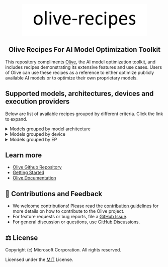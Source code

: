 <div align="center">
  <picture>
    <source media="(prefers-color-scheme: dark)" srcset=".assets/olive-white-text.png">
    <source media="(prefers-color-scheme: light)" srcset=".assets/olive-black-text.png">
    <img alt="olive" src=".assets/olive-black-text.png" height="100" style="max-width: 100%;">
  </picture>

## Olive Recipes For AI Model Optimization Toolkit
</div>

This repository compliments [Olive](https://github.com/microsoft/Olive), the AI model optimization toolkit, and includes recipes demonstrating its extensive features and use cases. Users of Olive can use these recipes as a reference to either optimize publicly available AI models or to optimize their own proprietary models.

## Supported models, architectures, devices and execution providers
Below are list of available recipes grouped by different criteria. Click the link to expand.

<details>
<summary>Models grouped by model architecture</summary></br>

<!-- begin_arch_models -->
| bert | clip | deepseek | llama | llama3 | mistral | phi3 | phi4 | qwen2 | resnet | vit |
| :---: | :---: | :---: | :---: | :---: | :---: | :---: | :---: | :---: | :---: | :---: |
| [google-bert-bert-base-multilingual-cased](google-bert-bert-base-multilingual-cased/aitk) | [laion-CLIP-ViT-B-32-laion2B-s34B-b79K](laion-CLIP-ViT-B-32-laion2B-s34B-b79K/aitk) | [deepseek-ai-DeepSeek-R1-Distill-Llama-8B](deepseek-ai-DeepSeek-R1-Distill-Llama-8B/aitk) | [deepseek-ai-DeepSeek-R1-Distill-Llama-8B](deepseek-ai-DeepSeek-R1-Distill-Llama-8B/NvTensorRtRtx) | [meta-llama-Llama-3.1-8B-Instruct](meta-llama-Llama-3.1-8B-Instruct/aitk) | [mistralai-Mistral-7B-Instruct-v0.2](mistralai-Mistral-7B-Instruct-v0.2/NvTensorRtRtx) | [microsoft-Phi-3-mini-128k-instruct](microsoft-Phi-3-mini-128k-instruct/NvTensorRtRtx) | [microsoft-Phi-4-mini-instruct](microsoft-Phi-4-mini-instruct/aitk) | [Qwen-Qwen2.5-0.5B-Instruct](Qwen-Qwen2.5-0.5B-Instruct/NvTensorRtRtx) | [microsoft-resnet-50](microsoft-resnet-50/aitk) | [google-vit-base-patch16-224](google-vit-base-patch16-224/OpenVINO) |
| [intel-bert-base-uncased-mrpc](intel-bert-base-uncased-mrpc/aitk) | [openai-clip-vit-base-patch16](openai-clip-vit-base-patch16/aitk) | [deepseek-ai-DeepSeek-R1-Distill-Qwen-1.5B](deepseek-ai-DeepSeek-R1-Distill-Qwen-1.5B/aitk) | [meta-llama-Llama-3.1-8B-Instruct](meta-llama-Llama-3.1-8B-Instruct/NvTensorRtRtx) | [meta-llama-Llama-3.2-1B-Instruct](meta-llama-Llama-3.2-1B-Instruct/aitk) | [mistralai-Mistral-7B-Instruct-v0.2](mistralai-Mistral-7B-Instruct-v0.2/aitk) | [microsoft-Phi-3-mini-128k-instruct](microsoft-Phi-3-mini-128k-instruct/QNN) | [microsoft-Phi-4-mini-instruct](microsoft-Phi-4-mini-instruct/olive) | [Qwen-Qwen2.5-0.5B-Instruct](Qwen-Qwen2.5-0.5B-Instruct/aitk) |  | [google-vit-base-patch16-224](google-vit-base-patch16-224/QNN) |
|  | [openai-clip-vit-base-patch32](openai-clip-vit-base-patch32/aitk) | [deepseek-ai-DeepSeek-R1-Distill-Qwen-1.5B](deepseek-ai-DeepSeek-R1-Distill-Qwen-1.5B/olive) | [meta-llama-Llama-3.2-1B-Instruct](meta-llama-Llama-3.2-1B-Instruct/NvTensorRtRtx) | [meta-llama-Llama-3.2-1B-Instruct](meta-llama-Llama-3.2-1B-Instruct/olive) | [mistralai-Mistral-7B-Instruct-v0.3](mistralai-Mistral-7B-Instruct-v0.3/aitk) | [microsoft-Phi-3-mini-128k-instruct](microsoft-Phi-3-mini-128k-instruct/aitk) | [microsoft-Phi-4-mini-reasoning](microsoft-Phi-4-mini-reasoning/aitk) | [Qwen-Qwen2.5-0.5B](Qwen-Qwen2.5-0.5B/aitk) |  | [google-vit-base-patch16-224](google-vit-base-patch16-224/aitk) |
|  |  | [deepseek-ai-DeepSeek-R1-Distill-Qwen-14B](deepseek-ai-DeepSeek-R1-Distill-Qwen-14B/aitk) |  |  |  | [microsoft-Phi-3-mini-4k-instruct](microsoft-Phi-3-mini-4k-instruct/NvTensorRtRtx) | [microsoft-Phi-4-reasoning-plus](microsoft-Phi-4-reasoning-plus/aitk) | [Qwen-Qwen2.5-1.5B-Instruct](Qwen-Qwen2.5-1.5B-Instruct/NvTensorRtRtx) |  |  |
|  |  | [deepseek-ai-DeepSeek-R1-Distill-Qwen-7B](deepseek-ai-DeepSeek-R1-Distill-Qwen-7B/aitk) |  |  |  | [microsoft-Phi-3-mini-4k-instruct](microsoft-Phi-3-mini-4k-instruct/QNN) | [microsoft-Phi-4-reasoning](microsoft-Phi-4-reasoning/aitk) | [Qwen-Qwen2.5-1.5B-Instruct](Qwen-Qwen2.5-1.5B-Instruct/aitk) |  |  |
|  |  |  |  |  |  | [microsoft-Phi-3-mini-4k-instruct](microsoft-Phi-3-mini-4k-instruct/aitk) | [microsoft-Phi-4](microsoft-Phi-4/OpenVINO) | [Qwen-Qwen2.5-1.5B-Instruct](Qwen-Qwen2.5-1.5B-Instruct/olive) |  |  |
|  |  |  |  |  |  | [microsoft-Phi-3.5-mini-instruct](microsoft-Phi-3.5-mini-instruct/NvTensorRtRtx) | [microsoft-Phi-4](microsoft-Phi-4/aitk) | [Qwen-Qwen2.5-14B-Instruct](Qwen-Qwen2.5-14B-Instruct/NvTensorRtRtx) |  |  |
|  |  |  |  |  |  | [microsoft-Phi-3.5-mini-instruct](microsoft-Phi-3.5-mini-instruct/QNN) |  | [Qwen-Qwen2.5-14B-Instruct](Qwen-Qwen2.5-14B-Instruct/aitk) |  |  |
|  |  |  |  |  |  | [microsoft-Phi-3.5-mini-instruct](microsoft-Phi-3.5-mini-instruct/aitk) |  | [Qwen-Qwen2.5-3B-Instruct](Qwen-Qwen2.5-3B-Instruct/aitk) |  |  |
|  |  |  |  |  |  | [microsoft-Phi-3.5-mini-instruct](microsoft-Phi-3.5-mini-instruct/olive) |  | [Qwen-Qwen2.5-7B-Instruct](Qwen-Qwen2.5-7B-Instruct/NvTensorRtRtx) |  |  |
|  |  |  |  |  |  | [microsoft-Phi-4](microsoft-Phi-4/NvTensorRtRtx) |  | [Qwen-Qwen2.5-7B-Instruct](Qwen-Qwen2.5-7B-Instruct/aitk) |  |  |
|  |  |  |  |  |  |  |  | [Qwen-Qwen2.5-Coder-0.5B-Instruct](Qwen-Qwen2.5-Coder-0.5B-Instruct/NvTensorRtRtx) |  |  |
|  |  |  |  |  |  |  |  | [Qwen-Qwen2.5-Coder-0.5B-Instruct](Qwen-Qwen2.5-Coder-0.5B-Instruct/aitk) |  |  |
|  |  |  |  |  |  |  |  | [Qwen-Qwen2.5-Coder-1.5B-Instruct](Qwen-Qwen2.5-Coder-1.5B-Instruct/NvTensorRtRtx) |  |  |
|  |  |  |  |  |  |  |  | [Qwen-Qwen2.5-Coder-1.5B-Instruct](Qwen-Qwen2.5-Coder-1.5B-Instruct/aitk) |  |  |
|  |  |  |  |  |  |  |  | [Qwen-Qwen2.5-Coder-14B-Instruct](Qwen-Qwen2.5-Coder-14B-Instruct/NvTensorRtRtx) |  |  |
|  |  |  |  |  |  |  |  | [Qwen-Qwen2.5-Coder-14B-Instruct](Qwen-Qwen2.5-Coder-14B-Instruct/aitk) |  |  |
|  |  |  |  |  |  |  |  | [Qwen-Qwen2.5-Coder-3B-Instruct](Qwen-Qwen2.5-Coder-3B-Instruct/aitk) |  |  |
|  |  |  |  |  |  |  |  | [Qwen-Qwen2.5-Coder-7B-Instruct](Qwen-Qwen2.5-Coder-7B-Instruct/NvTensorRtRtx) |  |  |
|  |  |  |  |  |  |  |  | [Qwen-Qwen2.5-Coder-7B-Instruct](Qwen-Qwen2.5-Coder-7B-Instruct/aitk) |  |  |
|  |  |  |  |  |  |  |  | [deepseek-ai-DeepSeek-R1-Distill-Qwen-1.5B](deepseek-ai-DeepSeek-R1-Distill-Qwen-1.5B/NvTensorRtRtx) |  |  |
|  |  |  |  |  |  |  |  | [deepseek-ai-DeepSeek-R1-Distill-Qwen-14B](deepseek-ai-DeepSeek-R1-Distill-Qwen-14B/NvTensorRtRtx) |  |  |
|  |  |  |  |  |  |  |  | [deepseek-ai-DeepSeek-R1-Distill-Qwen-7B](deepseek-ai-DeepSeek-R1-Distill-Qwen-7B/NvTensorRtRtx) |  |  |
<!-- end_arch_models -->
</details>

<details>
<summary>Models grouped by device</summary></br>

<!-- begin_device_models -->
| cpu | gpu | npu |
| :---: | :---: | :---: |
| [Qwen-Qwen2.5-1.5B-Instruct](Qwen-Qwen2.5-1.5B-Instruct/aitk/qwen2_5_ov_gpu_config.json) | [DeepSeek-R1-Distill-Llama-8B_Model_Builder_INT4](deepseek-ai-DeepSeek-R1-Distill-Llama-8B/NvTensorRtRtx/DeepSeek-R1-Distill-Llama-8B_model_builder_int4.json) | [Qwen-Qwen2.5-0.5B-Instruct](Qwen-Qwen2.5-0.5B-Instruct/aitk/qwen2_5_ov_npu_config.json) |
| [deepseek-ai-DeepSeek-R1-Distill-Qwen-1.5B](deepseek-ai-DeepSeek-R1-Distill-Qwen-1.5B/aitk/deepseek_ov_gpu_config.json) | [DeepSeek-R1-Distill-Qwen-1.5B_Model_Builder_FP16](deepseek-ai-DeepSeek-R1-Distill-Qwen-1.5B/NvTensorRtRtx/DeepSeek-R1-Distill-Qwen-1.5B_model_builder_fp16.json) | [Qwen-Qwen2.5-1.5B-Instruct](Qwen-Qwen2.5-1.5B-Instruct/aitk/qwen2_5_ov_config.json) |
| [google-bert-bert-base-multilingual-cased](google-bert-bert-base-multilingual-cased/aitk/bert-base-multilingual-cased_context_ov_static.json) | [DeepSeek-R1-Distill-Qwen-14B_NVMO_INT4_AWQ](deepseek-ai-DeepSeek-R1-Distill-Qwen-14B/NvTensorRtRtx/DeepSeek-R1-Distill-Qwen-14B_nvmo_int4_awq.json) | [Qwen-Qwen2.5-1.5B-Instruct](Qwen-Qwen2.5-1.5B-Instruct/aitk/qwen2_5_qnn_config.json) |
| [google-gemma](google-gemma/olive/README.md) | [DeepSeek-R1-Distill-Qwen-7B_NVMO_INT4_RTN](deepseek-ai-DeepSeek-R1-Distill-Qwen-7B/NvTensorRtRtx/DeepSeek-R1-Distill-Qwen-7B_nvmo_int4_rtn.json) | [Qwen-Qwen2.5-1.5B-Instruct](Qwen-Qwen2.5-1.5B-Instruct/aitk/qwen2_5_vitis_ai_config.json) |
| [google-vit-base-patch16-224](google-vit-base-patch16-224/aitk/vit_base_patch16_224_context_ov_static.json) | [Llama-3.2-1B-Instruct_Model_Builder_FP16](meta-llama-Llama-3.2-1B-Instruct/NvTensorRtRtx/Llama-3.2-1B-Instruct_model_builder_fp16.json) | [Qwen-Qwen2.5-7B-Instruct](Qwen-Qwen2.5-7B-Instruct/aitk/qwen2_5_ov_npu_config.json) |
| [intel-bert-base-uncased-mrpc (ov)](intel-bert-base-uncased-mrpc/aitk/bert_ov.json) | [Llama3.1-8B-Instruct_Model_Builder_INT4](meta-llama-Llama-3.1-8B-Instruct/NvTensorRtRtx/Llama-3.1-8B-Instruct_model_builder_int4.json) | [Qwen-Qwen2.5-Coder-0.5B-Instruct](Qwen-Qwen2.5-Coder-0.5B-Instruct/aitk/qwen2_5_ov_npu_config.json) |
| [laion-CLIP-ViT-B-32-laion2B-s34B-b79K](laion-CLIP-ViT-B-32-laion2B-s34B-b79K/aitk/laion_clip_ov.json) | [Mistral-7B-Instruct-v0.2_Model_Builder_INT4](mistralai-Mistral-7B-Instruct-v0.2/NvTensorRtRtx/Mistral-7B-Instruct-v0.2_model_builder_int4.json) | [Qwen-Qwen2.5-Coder-1.5B-Instruct](Qwen-Qwen2.5-Coder-1.5B-Instruct/aitk/qwen2_5_ov_npu_config.json) |
| [meta-llama-Llama-3.1-8B-Instruct](meta-llama-Llama-3.1-8B-Instruct/aitk/llama3_1_ov_config.json) | [Phi-3-mini-128k-instruct_NVMO_INT4_RTN](microsoft-Phi-3-mini-128k-instruct/NvTensorRtRtx/Phi-3-mini-128k-instruct_nvmo_int4_rtn.json) | [Qwen-Qwen2.5-Coder-7B-Instruct](Qwen-Qwen2.5-Coder-7B-Instruct/aitk/qwen2_5_ov_npu_config.json) |
| [meta-llama-Llama-3.2-1B-Instruct](meta-llama-Llama-3.2-1B-Instruct/aitk/llama3_2_ov_config.json) | [Phi-3-mini-4k-instruct_Model_Builder_INT4](microsoft-Phi-3-mini-4k-instruct/NvTensorRtRtx/Phi-3-mini-4k-instruct_model_builder_int4.json) | [deepseek-ai-DeepSeek-R1-Distill-Llama-8B](deepseek-ai-DeepSeek-R1-Distill-Llama-8B/aitk/deepseek_ov_npu_config.json) |
| [microsoft-Phi-3.5-mini-instruct](microsoft-Phi-3.5-mini-instruct/aitk/phi3_5_ov_gpu_config.json) | [Phi3.5_Mini_Instruct_Model_Builder_INT4](microsoft-Phi-3.5-mini-instruct/NvTensorRtRtx/Phi-3.5-mini-instruct_model_builder_int4.json) | [deepseek-ai-DeepSeek-R1-Distill-Qwen-1.5B](deepseek-ai-DeepSeek-R1-Distill-Qwen-1.5B/aitk/deepseek_ov_config.json) |
| [microsoft-resnet-50](microsoft-resnet-50/aitk/resnet_context_ov_static.json) | [Qwen-Qwen2.5-0.5B-Instruct](Qwen-Qwen2.5-0.5B-Instruct/aitk/qwen2_5_ov_config.json) | [deepseek-ai-DeepSeek-R1-Distill-Qwen-1.5B](deepseek-ai-DeepSeek-R1-Distill-Qwen-1.5B/aitk/deepseek_qnn_config.json) |
| [openai-clip-vit-base-patch16](openai-clip-vit-base-patch16/aitk/openai_clip_ov.json) | [Qwen-Qwen2.5-0.5B](Qwen-Qwen2.5-0.5B/aitk/qwen2_5_ov_config.json) | [deepseek-ai-DeepSeek-R1-Distill-Qwen-1.5B](deepseek-ai-DeepSeek-R1-Distill-Qwen-1.5B/aitk/deepseek_vitis_ai_config.json) |
| [openai-clip-vit-base-patch32](openai-clip-vit-base-patch32/aitk/openai_clip_ov.json) | [Qwen-Qwen2.5-1.5B-Instruct](Qwen-Qwen2.5-1.5B-Instruct/aitk/qwen2_5_dml_config.json) | [deepseek-ai-DeepSeek-R1-Distill-Qwen-7B](deepseek-ai-DeepSeek-R1-Distill-Qwen-7B/aitk/deepseek_ov_npu_config.json) |
| [timm-mobilenetv3_small_100.lamb_in1k](timm-mobilenetv3_small_100.lamb_in1k/olive/config.json) | [Qwen-Qwen2.5-1.5B-Instruct](Qwen-Qwen2.5-1.5B-Instruct/aitk/qwen2_5_ov_gpu_config.json) | [google-bert-bert-base-multilingual-cased](google-bert-bert-base-multilingual-cased/aitk/bert-base-multilingual-cased_context_ov_static.json) |
|  | [Qwen-Qwen2.5-1.5B-Instruct](Qwen-Qwen2.5-1.5B-Instruct/aitk/qwen2_5_trtrtx_config.json) | [google-bert-bert-base-multilingual-cased](google-bert-bert-base-multilingual-cased/aitk/bert-base-multilingual-cased_qdq_amd.json) |
|  | [Qwen-Qwen2.5-14B-Instruct](Qwen-Qwen2.5-14B-Instruct/aitk/qwen2_5_ov_config.json) | [google-bert-bert-base-multilingual-cased](google-bert-bert-base-multilingual-cased/aitk/bert-base-multilingual-cased_qdq_qnn.json) |
|  | [Qwen-Qwen2.5-3B-Instruct](Qwen-Qwen2.5-3B-Instruct/aitk/qwen2_5_ov_config.json) | [google-vit-base-patch16-224](google-vit-base-patch16-224/OpenVINO/vit_base_patch16_224_context_ov_static.json) |
|  | [Qwen-Qwen2.5-7B-Instruct](Qwen-Qwen2.5-7B-Instruct/aitk/qwen2_5_ov_config.json) | [google-vit-base-patch16-224](google-vit-base-patch16-224/QNN/vit_qnn_fp32_ctx.json) |
|  | [Qwen-Qwen2.5-Coder-0.5B-Instruct](Qwen-Qwen2.5-Coder-0.5B-Instruct/aitk/qwen2_5_ov_config.json) | [google-vit-base-patch16-224](google-vit-base-patch16-224/aitk/vit-base-patch16-224_qdq_amd.json) |
|  | [Qwen-Qwen2.5-Coder-1.5B-Instruct](Qwen-Qwen2.5-Coder-1.5B-Instruct/aitk/qwen2_5_ov_config.json) | [google-vit-base-patch16-224](google-vit-base-patch16-224/aitk/vit-base-patch16-224_qdq_qnn.json) |
|  | [Qwen-Qwen2.5-Coder-14B-Instruct](Qwen-Qwen2.5-Coder-14B-Instruct/aitk/qwen2_5_ov_config.json) | [google-vit-base-patch16-224](google-vit-base-patch16-224/aitk/vit_base_patch16_224_context_ov_static.json) |
|  | [Qwen-Qwen2.5-Coder-3B-Instruct](Qwen-Qwen2.5-Coder-3B-Instruct/aitk/qwen2_5_ov_config.json) | [intel-bert-base-uncased-mrpc (AMD)](intel-bert-base-uncased-mrpc/aitk/bert_qdq_amd.json) |
|  | [Qwen-Qwen2.5-Coder-7B-Instruct](Qwen-Qwen2.5-Coder-7B-Instruct/aitk/qwen2_5_ov_config.json) | [intel-bert-base-uncased-mrpc (ov)](intel-bert-base-uncased-mrpc/aitk/bert_ov.json) |
|  | [Qwen2.5-0.5B-Instruct_Model_Builder_FP16](Qwen-Qwen2.5-0.5B-Instruct/NvTensorRtRtx/Qwen2.5-0.5B-Instruct_model_builder_fp16.json) | [intel-bert-base-uncased-mrpc](intel-bert-base-uncased-mrpc/aitk/bert_qdq_qnn.json) |
|  | [Qwen2.5-14B-Instruct_Model_Builder_INT4](Qwen-Qwen2.5-14B-Instruct/NvTensorRtRtx/Qwen2.5-14B-Instruct_model_builder_int4.json) | [laion-CLIP-ViT-B-32-laion2B-s34B-b79K](laion-CLIP-ViT-B-32-laion2B-s34B-b79K/aitk/laion_clip_ov.json) |
|  | [Qwen2.5-7B-Instruct_Model_Builder_INT4](Qwen-Qwen2.5-7B-Instruct/NvTensorRtRtx/Qwen2.5-7B-Instruct_model_builder_int4.json) | [laion-CLIP-ViT-B-32-laion2B-s34B-b79K](laion-CLIP-ViT-B-32-laion2B-s34B-b79K/aitk/laion_clip_qdq_amd.json) |
|  | [Qwen2.5-Coder-0.5B-Instruct_Model_Builder_FP16](Qwen-Qwen2.5-Coder-0.5B-Instruct/NvTensorRtRtx/Qwen2.5-Coder-0.5B-Instruct_model_builder_fp16.json) | [laion-CLIP-ViT-B-32-laion2B-s34B-b79K](laion-CLIP-ViT-B-32-laion2B-s34B-b79K/aitk/laion_clip_qnn.json) |
|  | [Qwen2.5-Coder-1.5B-Instruct_Model_Builder_FP16](Qwen-Qwen2.5-Coder-1.5B-Instruct/NvTensorRtRtx/Qwen2.5-Coder-1.5B-Instruct_model_builder_fp16.json) | [meta-llama-Llama-3.1-8B-Instruct](meta-llama-Llama-3.1-8B-Instruct/aitk/llama3_1_ov_config.json) |
|  | [Qwen2.5-Coder-14B-Instruct_Model_Builder_INT4](Qwen-Qwen2.5-Coder-14B-Instruct/NvTensorRtRtx/Qwen2.5-Coder-14B-Instruct_model_builder_int4.json) | [meta-llama-Llama-3.1-8B-Instruct](meta-llama-Llama-3.1-8B-Instruct/aitk/llama3_1_qnn_config.json) |
|  | [Qwen2.5-Coder-7B-Instruct_Model_Builder_INT4](Qwen-Qwen2.5-Coder-7B-Instruct/NvTensorRtRtx/Qwen2.5-Coder-7B-Instruct_model_builder_int4.json) | [meta-llama-Llama-3.1-8B-Instruct](meta-llama-Llama-3.1-8B-Instruct/aitk/llama3_1_vitis_ai_config.json) |
|  | [Qwen2.5_1.5B_Instruct_Model_Builder_FP16](Qwen-Qwen2.5-1.5B-Instruct/NvTensorRtRtx/Qwen2.5-1.5B-Instruct_model_builder_fp16.json) | [meta-llama-Llama-3.2-1B-Instruct](meta-llama-Llama-3.2-1B-Instruct/aitk/llama3_2_ov_config.json) |
|  | [deepseek-ai-DeepSeek-R1-Distill-Llama-8B](deepseek-ai-DeepSeek-R1-Distill-Llama-8B/aitk/deepseek_ov_config.json) | [meta-llama-Llama-3.2-1B-Instruct](meta-llama-Llama-3.2-1B-Instruct/aitk/llama3_2_qnn_config.json) |
|  | [deepseek-ai-DeepSeek-R1-Distill-Qwen-1.5B](deepseek-ai-DeepSeek-R1-Distill-Qwen-1.5B/aitk/deepseek_dml_config.json) | [meta-llama-Llama-3.2-1B-Instruct](meta-llama-Llama-3.2-1B-Instruct/aitk/llama3_2_vitis_ai_config.json) |
|  | [deepseek-ai-DeepSeek-R1-Distill-Qwen-1.5B](deepseek-ai-DeepSeek-R1-Distill-Qwen-1.5B/aitk/deepseek_ov_gpu_config.json) | [microsoft-Phi-3-mini-128k-instruct](microsoft-Phi-3-mini-128k-instruct/QNN/config.json) |
|  | [deepseek-ai-DeepSeek-R1-Distill-Qwen-1.5B](deepseek-ai-DeepSeek-R1-Distill-Qwen-1.5B/aitk/deepseek_trtrtx_config.json) | [microsoft-Phi-3-mini-4k-instruct](microsoft-Phi-3-mini-4k-instruct/QNN/config.json) |
|  | [deepseek-ai-DeepSeek-R1-Distill-Qwen-14B](deepseek-ai-DeepSeek-R1-Distill-Qwen-14B/aitk/deepseek_ov_config.json) | [microsoft-Phi-3-mini-4k-instruct](microsoft-Phi-3-mini-4k-instruct/aitk/phi3_ov_npu_config.json) |
|  | [deepseek-ai-DeepSeek-R1-Distill-Qwen-7B](deepseek-ai-DeepSeek-R1-Distill-Qwen-7B/aitk/deepseek_ov_config.json) | [microsoft-Phi-3.5-mini-instruct](microsoft-Phi-3.5-mini-instruct/QNN/config.json) |
|  | [google-bert-bert-base-multilingual-cased](google-bert-bert-base-multilingual-cased/aitk/bert-base-multilingual-cased_context_ov_static.json) | [microsoft-Phi-3.5-mini-instruct](microsoft-Phi-3.5-mini-instruct/QNN/config_fp16.json) |
|  | [google-bert-bert-base-multilingual-cased](google-bert-bert-base-multilingual-cased/aitk/bert-base-multilingual-cased_dml.json) | [microsoft-Phi-3.5-mini-instruct](microsoft-Phi-3.5-mini-instruct/aitk/phi3_5_ov_config.json) |
|  | [google-bert-bert-base-multilingual-cased](google-bert-bert-base-multilingual-cased/aitk/bert-base-multilingual-cased_trtrtx.json) | [microsoft-Phi-3.5-mini-instruct](microsoft-Phi-3.5-mini-instruct/aitk/phi3_5_qnn_config.json) |
|  | [google-gemma](google-gemma/olive/README.md) | [microsoft-Phi-3.5-mini-instruct](microsoft-Phi-3.5-mini-instruct/aitk/phi3_5_vitis_ai_config.json) |
|  | [google-vit-base-patch16-224](google-vit-base-patch16-224/aitk/vit-base-patch16-224_dml.json) | [microsoft-Phi-4-mini-instruct](microsoft-Phi-4-mini-instruct/QNN/phi4_mini_qnn_docker.json) |
|  | [google-vit-base-patch16-224](google-vit-base-patch16-224/aitk/vit-base-patch16-224_trtrtx.json) | [microsoft-Phi-4-mini-instruct](microsoft-Phi-4-mini-instruct/aitk/phi4_ov_npu_config.json) |
|  | [google-vit-base-patch16-224](google-vit-base-patch16-224/aitk/vit_base_patch16_224_context_ov_static.json) | [microsoft-Phi-4-mini-reasoning](microsoft-Phi-4-mini-reasoning/aitk/phi4_ov_config.json) |
|  | [intel-bert-base-uncased-mrpc (ov)](intel-bert-base-uncased-mrpc/aitk/bert_ov.json) | [microsoft-Phi-4-reasoning-plus](microsoft-Phi-4-reasoning-plus/aitk/phi4_ov_config.json) |
|  | [intel-bert-base-uncased-mrpc](intel-bert-base-uncased-mrpc/aitk/bert_dml.json) | [microsoft-Phi-4-reasoning](microsoft-Phi-4-reasoning/aitk/phi4_ov_config.json) |
|  | [intel-bert-base-uncased-mrpc](intel-bert-base-uncased-mrpc/aitk/bert_trtrtx.json) | [microsoft-resnet-50](microsoft-resnet-50/aitk/resnet_context_ov_static.json) |
|  | [laion-CLIP-ViT-B-32-laion2B-s34B-b79K](laion-CLIP-ViT-B-32-laion2B-s34B-b79K/aitk/laion_clip_dml.json) | [microsoft-resnet-50](microsoft-resnet-50/aitk/resnet_qdq_amd.json) |
|  | [laion-CLIP-ViT-B-32-laion2B-s34B-b79K](laion-CLIP-ViT-B-32-laion2B-s34B-b79K/aitk/laion_clip_ov.json) | [microsoft-resnet-50](microsoft-resnet-50/aitk/resnet_qdq_qnn.json) |
|  | [laion-CLIP-ViT-B-32-laion2B-s34B-b79K](laion-CLIP-ViT-B-32-laion2B-s34B-b79K/aitk/laion_clip_trtrtx.json) | [microsoft-table-transformer-detection](microsoft-table-transformer-detection/QNN/ttd_config.json) |
|  | [meta-llama-Llama-3.1-8B-Instruct](meta-llama-Llama-3.1-8B-Instruct/aitk/llama3_1_dml_config.json) | [mistralai-Mistral-7B-Instruct-v0.2](mistralai-Mistral-7B-Instruct-v0.2/aitk/Mistral_7B_Instruct_v0.2_npu_context_ov_dy.json) |
|  | [meta-llama-Llama-3.1-8B-Instruct](meta-llama-Llama-3.1-8B-Instruct/aitk/llama3_1_ov_config.json) | [openai-clip-vit-base-patch16](openai-clip-vit-base-patch16/aitk/openai_clip_ov.json) |
|  | [meta-llama-Llama-3.1-8B-Instruct](meta-llama-Llama-3.1-8B-Instruct/aitk/llama3_1_trtrtx_config.json) | [openai-clip-vit-base-patch16](openai-clip-vit-base-patch16/aitk/openai_clip_qdq_amd.json) |
|  | [meta-llama-Llama-3.2-1B-Instruct](meta-llama-Llama-3.2-1B-Instruct/aitk/llama3_2_dml_config.json) | [openai-clip-vit-base-patch16](openai-clip-vit-base-patch16/aitk/openai_clip_qnn.json) |
|  | [meta-llama-Llama-3.2-1B-Instruct](meta-llama-Llama-3.2-1B-Instruct/aitk/llama3_2_ov_config.json) | [openai-clip-vit-base-patch32](openai-clip-vit-base-patch32/aitk/openai_clip_ov.json) |
|  | [meta-llama-Llama-3.2-1B-Instruct](meta-llama-Llama-3.2-1B-Instruct/aitk/llama3_2_trtrtx_config.json) | [openai-clip-vit-base-patch32](openai-clip-vit-base-patch32/aitk/openai_clip_qdq_amd.json) |
|  | [microsoft-Phi-3-mini-128k-instruct](microsoft-Phi-3-mini-128k-instruct/aitk/phi3_ov_config.json) | [openai-clip-vit-base-patch32](openai-clip-vit-base-patch32/aitk/openai_clip_qnn.json) |
|  | [microsoft-Phi-3-mini-4k-instruct](microsoft-Phi-3-mini-4k-instruct/aitk/phi3_ov_config.json) | [timm-mobilenetv3_small_100.lamb_in1k](timm-mobilenetv3_small_100.lamb_in1k/QNN/mobilenet_qnn_ep.json) |
|  | [microsoft-Phi-3.5-mini-instruct](microsoft-Phi-3.5-mini-instruct/aitk/phi3_5_dml_config.json) |  |
|  | [microsoft-Phi-3.5-mini-instruct](microsoft-Phi-3.5-mini-instruct/aitk/phi3_5_ov_gpu_config.json) |  |
|  | [microsoft-Phi-3.5-mini-instruct](microsoft-Phi-3.5-mini-instruct/aitk/phi3_5_trtrtx_config.json) |  |
|  | [microsoft-Phi-4-mini-instruct](microsoft-Phi-4-mini-instruct/OpenVINO/Phi-4-mini-instruct-gpu-context-dy.json) |  |
|  | [microsoft-Phi-4-mini-instruct](microsoft-Phi-4-mini-instruct/OpenVINO/Phi_4_mini_instruct_context_ov_dynamic_sym_gs128_bkp_int8_sym.json) |  |
|  | [microsoft-Phi-4-mini-instruct](microsoft-Phi-4-mini-instruct/aitk/phi4_ov_config.json) |  |
|  | [microsoft-Phi-4-mini-reasoning](microsoft-Phi-4-mini-reasoning/OpenVINO/Phi-4-mini-reasoning_context_ov_dynamic_sym_gs128_bkp_int8_sym.json) |  |
|  | [microsoft-Phi-4-mini-reasoning](microsoft-Phi-4-mini-reasoning/OpenVINO/Phi_4_mini_instruct_context_ov_dynamic_sym_gs128_bkp_int8_sym.json) |  |
|  | [microsoft-Phi-4-mini-reasoning](microsoft-Phi-4-mini-reasoning/aitk/phi4_ov_gpu_config.json) |  |
|  | [microsoft-Phi-4-reasoning-plus](microsoft-Phi-4-reasoning-plus/OpenVINO/Phi-4-Phi-4-reasoning-plus_context_ov_dynamic_sym_gs128_bkp_int8_sym.json) |  |
|  | [microsoft-Phi-4-reasoning](microsoft-Phi-4-reasoning/OpenVINO/Phi-4-reasoning_context_ov_dynamic_sym_gs128_bkp_int8_sym.json) |  |
|  | [microsoft-Phi-4](microsoft-Phi-4/OpenVINO/phi_4_gpu_context_dy.json) |  |
|  | [microsoft-Phi-4](microsoft-Phi-4/aitk/phi4_ov_config.json) |  |
|  | [microsoft-resnet-50](microsoft-resnet-50/aitk/resnet_context_ov_static.json) |  |
|  | [microsoft-resnet-50](microsoft-resnet-50/aitk/resnet_dml.json) |  |
|  | [microsoft-resnet-50](microsoft-resnet-50/aitk/resnet_trtrtx.json) |  |
|  | [mistralai-Mistral-7B-Instruct-v0.2](mistralai-Mistral-7B-Instruct-v0.2/aitk/Mistral_7B_Instruct_v0.2_gpu_context_ov_dy.json) |  |
|  | [mistralai-Mistral-7B-Instruct-v0.3](mistralai-Mistral-7B-Instruct-v0.3/aitk/mistral-7b-instruct-v0.3-ov.json) |  |
|  | [openai-clip-vit-base-patch16](openai-clip-vit-base-patch16/aitk/openai_clip_dml.json) |  |
|  | [openai-clip-vit-base-patch16](openai-clip-vit-base-patch16/aitk/openai_clip_ov.json) |  |
|  | [openai-clip-vit-base-patch16](openai-clip-vit-base-patch16/aitk/openai_clip_trtrtx.json) |  |
|  | [openai-clip-vit-base-patch32](openai-clip-vit-base-patch32/aitk/openai_clip_dml.json) |  |
|  | [openai-clip-vit-base-patch32](openai-clip-vit-base-patch32/aitk/openai_clip_ov.json) |  |
|  | [openai-clip-vit-base-patch32](openai-clip-vit-base-patch32/aitk/openai_clip_trtrtx.json) |  |
|  | [phi-4_Model_Builder_INT4](microsoft-Phi-4/NvTensorRtRtx/phi-4_model_builder_int4.json) |  |
<!-- end_device_models -->
</details>

<details>
<summary>Models grouped by EP</summary></br>

<!-- begin_ep_models -->
| CPU | CUDA | Dml | NvTensorRTRTX | OpenVINO | QNN | VitisAI |
| :---: | :---: | :---: | :---: | :---: | :---: | :---: |
| [google-gemma](google-gemma/olive/README.md) | [google-gemma](google-gemma/olive/README.md) | [Qwen-Qwen2.5-1.5B-Instruct](Qwen-Qwen2.5-1.5B-Instruct/aitk/qwen2_5_dml_config.json) | [DeepSeek-R1-Distill-Llama-8B_Model_Builder_INT4](deepseek-ai-DeepSeek-R1-Distill-Llama-8B/NvTensorRtRtx/DeepSeek-R1-Distill-Llama-8B_model_builder_int4.json) | [Qwen-Qwen2.5-0.5B-Instruct](Qwen-Qwen2.5-0.5B-Instruct/aitk/qwen2_5_ov_config.json) | [Qwen-Qwen2.5-1.5B-Instruct](Qwen-Qwen2.5-1.5B-Instruct/aitk/qwen2_5_qnn_config.json) | [Qwen-Qwen2.5-1.5B-Instruct](Qwen-Qwen2.5-1.5B-Instruct/aitk/qwen2_5_vitis_ai_config.json) |
| [timm-mobilenetv3_small_100.lamb_in1k](timm-mobilenetv3_small_100.lamb_in1k/olive/config.json) |  | [deepseek-ai-DeepSeek-R1-Distill-Qwen-1.5B](deepseek-ai-DeepSeek-R1-Distill-Qwen-1.5B/aitk/deepseek_dml_config.json) | [DeepSeek-R1-Distill-Qwen-1.5B_Model_Builder_FP16](deepseek-ai-DeepSeek-R1-Distill-Qwen-1.5B/NvTensorRtRtx/DeepSeek-R1-Distill-Qwen-1.5B_model_builder_fp16.json) | [Qwen-Qwen2.5-0.5B-Instruct](Qwen-Qwen2.5-0.5B-Instruct/aitk/qwen2_5_ov_npu_config.json) | [deepseek-ai-DeepSeek-R1-Distill-Qwen-1.5B](deepseek-ai-DeepSeek-R1-Distill-Qwen-1.5B/aitk/deepseek_qnn_config.json) | [deepseek-ai-DeepSeek-R1-Distill-Qwen-1.5B](deepseek-ai-DeepSeek-R1-Distill-Qwen-1.5B/aitk/deepseek_vitis_ai_config.json) |
|  |  | [google-bert-bert-base-multilingual-cased](google-bert-bert-base-multilingual-cased/aitk/bert-base-multilingual-cased_dml.json) | [DeepSeek-R1-Distill-Qwen-14B_NVMO_INT4_AWQ](deepseek-ai-DeepSeek-R1-Distill-Qwen-14B/NvTensorRtRtx/DeepSeek-R1-Distill-Qwen-14B_nvmo_int4_awq.json) | [Qwen-Qwen2.5-0.5B](Qwen-Qwen2.5-0.5B/aitk/qwen2_5_ov_config.json) | [google-bert-bert-base-multilingual-cased](google-bert-bert-base-multilingual-cased/aitk/bert-base-multilingual-cased_qdq_qnn.json) | [google-bert-bert-base-multilingual-cased](google-bert-bert-base-multilingual-cased/aitk/bert-base-multilingual-cased_qdq_amd.json) |
|  |  | [google-vit-base-patch16-224](google-vit-base-patch16-224/aitk/vit-base-patch16-224_dml.json) | [DeepSeek-R1-Distill-Qwen-7B_NVMO_INT4_RTN](deepseek-ai-DeepSeek-R1-Distill-Qwen-7B/NvTensorRtRtx/DeepSeek-R1-Distill-Qwen-7B_nvmo_int4_rtn.json) | [Qwen-Qwen2.5-1.5B-Instruct](Qwen-Qwen2.5-1.5B-Instruct/aitk/qwen2_5_ov_config.json) | [google-vit-base-patch16-224](google-vit-base-patch16-224/QNN/vit_qnn_fp32_ctx.json) | [google-vit-base-patch16-224](google-vit-base-patch16-224/aitk/vit-base-patch16-224_qdq_amd.json) |
|  |  | [intel-bert-base-uncased-mrpc](intel-bert-base-uncased-mrpc/aitk/bert_dml.json) | [Llama-3.2-1B-Instruct_Model_Builder_FP16](meta-llama-Llama-3.2-1B-Instruct/NvTensorRtRtx/Llama-3.2-1B-Instruct_model_builder_fp16.json) | [Qwen-Qwen2.5-1.5B-Instruct](Qwen-Qwen2.5-1.5B-Instruct/aitk/qwen2_5_ov_gpu_config.json) | [google-vit-base-patch16-224](google-vit-base-patch16-224/aitk/vit-base-patch16-224_qdq_qnn.json) | [intel-bert-base-uncased-mrpc (AMD)](intel-bert-base-uncased-mrpc/aitk/bert_qdq_amd.json) |
|  |  | [laion-CLIP-ViT-B-32-laion2B-s34B-b79K](laion-CLIP-ViT-B-32-laion2B-s34B-b79K/aitk/laion_clip_dml.json) | [Llama3.1-8B-Instruct_Model_Builder_INT4](meta-llama-Llama-3.1-8B-Instruct/NvTensorRtRtx/Llama-3.1-8B-Instruct_model_builder_int4.json) | [Qwen-Qwen2.5-14B-Instruct](Qwen-Qwen2.5-14B-Instruct/aitk/qwen2_5_ov_config.json) | [intel-bert-base-uncased-mrpc](intel-bert-base-uncased-mrpc/aitk/bert_qdq_qnn.json) | [laion-CLIP-ViT-B-32-laion2B-s34B-b79K](laion-CLIP-ViT-B-32-laion2B-s34B-b79K/aitk/laion_clip_qdq_amd.json) |
|  |  | [meta-llama-Llama-3.1-8B-Instruct](meta-llama-Llama-3.1-8B-Instruct/aitk/llama3_1_dml_config.json) | [Mistral-7B-Instruct-v0.2_Model_Builder_INT4](mistralai-Mistral-7B-Instruct-v0.2/NvTensorRtRtx/Mistral-7B-Instruct-v0.2_model_builder_int4.json) | [Qwen-Qwen2.5-3B-Instruct](Qwen-Qwen2.5-3B-Instruct/aitk/qwen2_5_ov_config.json) | [laion-CLIP-ViT-B-32-laion2B-s34B-b79K](laion-CLIP-ViT-B-32-laion2B-s34B-b79K/aitk/laion_clip_qnn.json) | [meta-llama-Llama-3.1-8B-Instruct](meta-llama-Llama-3.1-8B-Instruct/aitk/llama3_1_vitis_ai_config.json) |
|  |  | [meta-llama-Llama-3.2-1B-Instruct](meta-llama-Llama-3.2-1B-Instruct/aitk/llama3_2_dml_config.json) | [Phi-3-mini-128k-instruct_NVMO_INT4_RTN](microsoft-Phi-3-mini-128k-instruct/NvTensorRtRtx/Phi-3-mini-128k-instruct_nvmo_int4_rtn.json) | [Qwen-Qwen2.5-7B-Instruct](Qwen-Qwen2.5-7B-Instruct/aitk/qwen2_5_ov_config.json) | [meta-llama-Llama-3.1-8B-Instruct](meta-llama-Llama-3.1-8B-Instruct/aitk/llama3_1_qnn_config.json) | [meta-llama-Llama-3.2-1B-Instruct](meta-llama-Llama-3.2-1B-Instruct/aitk/llama3_2_vitis_ai_config.json) |
|  |  | [microsoft-Phi-3.5-mini-instruct](microsoft-Phi-3.5-mini-instruct/aitk/phi3_5_dml_config.json) | [Phi-3-mini-4k-instruct_Model_Builder_INT4](microsoft-Phi-3-mini-4k-instruct/NvTensorRtRtx/Phi-3-mini-4k-instruct_model_builder_int4.json) | [Qwen-Qwen2.5-7B-Instruct](Qwen-Qwen2.5-7B-Instruct/aitk/qwen2_5_ov_npu_config.json) | [meta-llama-Llama-3.2-1B-Instruct](meta-llama-Llama-3.2-1B-Instruct/aitk/llama3_2_qnn_config.json) | [microsoft-Phi-3.5-mini-instruct](microsoft-Phi-3.5-mini-instruct/aitk/phi3_5_vitis_ai_config.json) |
|  |  | [microsoft-resnet-50](microsoft-resnet-50/aitk/resnet_dml.json) | [Phi3.5_Mini_Instruct_Model_Builder_INT4](microsoft-Phi-3.5-mini-instruct/NvTensorRtRtx/Phi-3.5-mini-instruct_model_builder_int4.json) | [Qwen-Qwen2.5-Coder-0.5B-Instruct](Qwen-Qwen2.5-Coder-0.5B-Instruct/aitk/qwen2_5_ov_config.json) | [microsoft-Phi-3-mini-128k-instruct](microsoft-Phi-3-mini-128k-instruct/QNN/config.json) | [microsoft-resnet-50](microsoft-resnet-50/aitk/resnet_qdq_amd.json) |
|  |  | [openai-clip-vit-base-patch16](openai-clip-vit-base-patch16/aitk/openai_clip_dml.json) | [Qwen-Qwen2.5-1.5B-Instruct](Qwen-Qwen2.5-1.5B-Instruct/aitk/qwen2_5_trtrtx_config.json) | [Qwen-Qwen2.5-Coder-0.5B-Instruct](Qwen-Qwen2.5-Coder-0.5B-Instruct/aitk/qwen2_5_ov_npu_config.json) | [microsoft-Phi-3-mini-4k-instruct](microsoft-Phi-3-mini-4k-instruct/QNN/config.json) | [openai-clip-vit-base-patch16](openai-clip-vit-base-patch16/aitk/openai_clip_qdq_amd.json) |
|  |  | [openai-clip-vit-base-patch32](openai-clip-vit-base-patch32/aitk/openai_clip_dml.json) | [Qwen2.5-0.5B-Instruct_Model_Builder_FP16](Qwen-Qwen2.5-0.5B-Instruct/NvTensorRtRtx/Qwen2.5-0.5B-Instruct_model_builder_fp16.json) | [Qwen-Qwen2.5-Coder-1.5B-Instruct](Qwen-Qwen2.5-Coder-1.5B-Instruct/aitk/qwen2_5_ov_config.json) | [microsoft-Phi-3.5-mini-instruct](microsoft-Phi-3.5-mini-instruct/QNN/config.json) | [openai-clip-vit-base-patch32](openai-clip-vit-base-patch32/aitk/openai_clip_qdq_amd.json) |
|  |  |  | [Qwen2.5-14B-Instruct_Model_Builder_INT4](Qwen-Qwen2.5-14B-Instruct/NvTensorRtRtx/Qwen2.5-14B-Instruct_model_builder_int4.json) | [Qwen-Qwen2.5-Coder-1.5B-Instruct](Qwen-Qwen2.5-Coder-1.5B-Instruct/aitk/qwen2_5_ov_npu_config.json) | [microsoft-Phi-3.5-mini-instruct](microsoft-Phi-3.5-mini-instruct/QNN/config_fp16.json) |  |
|  |  |  | [Qwen2.5-7B-Instruct_Model_Builder_INT4](Qwen-Qwen2.5-7B-Instruct/NvTensorRtRtx/Qwen2.5-7B-Instruct_model_builder_int4.json) | [Qwen-Qwen2.5-Coder-14B-Instruct](Qwen-Qwen2.5-Coder-14B-Instruct/aitk/qwen2_5_ov_config.json) | [microsoft-Phi-3.5-mini-instruct](microsoft-Phi-3.5-mini-instruct/aitk/phi3_5_qnn_config.json) |  |
|  |  |  | [Qwen2.5-Coder-0.5B-Instruct_Model_Builder_FP16](Qwen-Qwen2.5-Coder-0.5B-Instruct/NvTensorRtRtx/Qwen2.5-Coder-0.5B-Instruct_model_builder_fp16.json) | [Qwen-Qwen2.5-Coder-3B-Instruct](Qwen-Qwen2.5-Coder-3B-Instruct/aitk/qwen2_5_ov_config.json) | [microsoft-Phi-4-mini-instruct](microsoft-Phi-4-mini-instruct/QNN/phi4_mini_qnn_docker.json) |  |
|  |  |  | [Qwen2.5-Coder-1.5B-Instruct_Model_Builder_FP16](Qwen-Qwen2.5-Coder-1.5B-Instruct/NvTensorRtRtx/Qwen2.5-Coder-1.5B-Instruct_model_builder_fp16.json) | [Qwen-Qwen2.5-Coder-7B-Instruct](Qwen-Qwen2.5-Coder-7B-Instruct/aitk/qwen2_5_ov_config.json) | [microsoft-resnet-50](microsoft-resnet-50/aitk/resnet_qdq_qnn.json) |  |
|  |  |  | [Qwen2.5-Coder-14B-Instruct_Model_Builder_INT4](Qwen-Qwen2.5-Coder-14B-Instruct/NvTensorRtRtx/Qwen2.5-Coder-14B-Instruct_model_builder_int4.json) | [Qwen-Qwen2.5-Coder-7B-Instruct](Qwen-Qwen2.5-Coder-7B-Instruct/aitk/qwen2_5_ov_npu_config.json) | [microsoft-table-transformer-detection](microsoft-table-transformer-detection/QNN/ttd_config.json) |  |
|  |  |  | [Qwen2.5-Coder-7B-Instruct_Model_Builder_INT4](Qwen-Qwen2.5-Coder-7B-Instruct/NvTensorRtRtx/Qwen2.5-Coder-7B-Instruct_model_builder_int4.json) | [deepseek-ai-DeepSeek-R1-Distill-Llama-8B](deepseek-ai-DeepSeek-R1-Distill-Llama-8B/aitk/deepseek_ov_config.json) | [openai-clip-vit-base-patch16](openai-clip-vit-base-patch16/aitk/openai_clip_qnn.json) |  |
|  |  |  | [Qwen2.5_1.5B_Instruct_Model_Builder_FP16](Qwen-Qwen2.5-1.5B-Instruct/NvTensorRtRtx/Qwen2.5-1.5B-Instruct_model_builder_fp16.json) | [deepseek-ai-DeepSeek-R1-Distill-Llama-8B](deepseek-ai-DeepSeek-R1-Distill-Llama-8B/aitk/deepseek_ov_npu_config.json) | [openai-clip-vit-base-patch32](openai-clip-vit-base-patch32/aitk/openai_clip_qnn.json) |  |
|  |  |  | [deepseek-ai-DeepSeek-R1-Distill-Qwen-1.5B](deepseek-ai-DeepSeek-R1-Distill-Qwen-1.5B/aitk/deepseek_trtrtx_config.json) | [deepseek-ai-DeepSeek-R1-Distill-Qwen-1.5B](deepseek-ai-DeepSeek-R1-Distill-Qwen-1.5B/aitk/deepseek_ov_config.json) | [timm-mobilenetv3_small_100.lamb_in1k](timm-mobilenetv3_small_100.lamb_in1k/QNN/mobilenet_qnn_ep.json) |  |
|  |  |  | [google-bert-bert-base-multilingual-cased](google-bert-bert-base-multilingual-cased/aitk/bert-base-multilingual-cased_trtrtx.json) | [deepseek-ai-DeepSeek-R1-Distill-Qwen-1.5B](deepseek-ai-DeepSeek-R1-Distill-Qwen-1.5B/aitk/deepseek_ov_gpu_config.json) |  |  |
|  |  |  | [google-vit-base-patch16-224](google-vit-base-patch16-224/aitk/vit-base-patch16-224_trtrtx.json) | [deepseek-ai-DeepSeek-R1-Distill-Qwen-14B](deepseek-ai-DeepSeek-R1-Distill-Qwen-14B/aitk/deepseek_ov_config.json) |  |  |
|  |  |  | [intel-bert-base-uncased-mrpc](intel-bert-base-uncased-mrpc/aitk/bert_trtrtx.json) | [deepseek-ai-DeepSeek-R1-Distill-Qwen-7B](deepseek-ai-DeepSeek-R1-Distill-Qwen-7B/aitk/deepseek_ov_config.json) |  |  |
|  |  |  | [laion-CLIP-ViT-B-32-laion2B-s34B-b79K](laion-CLIP-ViT-B-32-laion2B-s34B-b79K/aitk/laion_clip_trtrtx.json) | [deepseek-ai-DeepSeek-R1-Distill-Qwen-7B](deepseek-ai-DeepSeek-R1-Distill-Qwen-7B/aitk/deepseek_ov_npu_config.json) |  |  |
|  |  |  | [meta-llama-Llama-3.1-8B-Instruct](meta-llama-Llama-3.1-8B-Instruct/aitk/llama3_1_trtrtx_config.json) | [google-bert-bert-base-multilingual-cased](google-bert-bert-base-multilingual-cased/aitk/bert-base-multilingual-cased_context_ov_static.json) |  |  |
|  |  |  | [meta-llama-Llama-3.2-1B-Instruct](meta-llama-Llama-3.2-1B-Instruct/aitk/llama3_2_trtrtx_config.json) | [google-vit-base-patch16-224](google-vit-base-patch16-224/OpenVINO/vit_base_patch16_224_context_ov_static.json) |  |  |
|  |  |  | [microsoft-Phi-3.5-mini-instruct](microsoft-Phi-3.5-mini-instruct/aitk/phi3_5_trtrtx_config.json) | [google-vit-base-patch16-224](google-vit-base-patch16-224/aitk/vit_base_patch16_224_context_ov_static.json) |  |  |
|  |  |  | [microsoft-resnet-50](microsoft-resnet-50/aitk/resnet_trtrtx.json) | [intel-bert-base-uncased-mrpc (ov)](intel-bert-base-uncased-mrpc/aitk/bert_ov.json) |  |  |
|  |  |  | [openai-clip-vit-base-patch16](openai-clip-vit-base-patch16/aitk/openai_clip_trtrtx.json) | [laion-CLIP-ViT-B-32-laion2B-s34B-b79K](laion-CLIP-ViT-B-32-laion2B-s34B-b79K/aitk/laion_clip_ov.json) |  |  |
|  |  |  | [openai-clip-vit-base-patch32](openai-clip-vit-base-patch32/aitk/openai_clip_trtrtx.json) | [meta-llama-Llama-3.1-8B-Instruct](meta-llama-Llama-3.1-8B-Instruct/aitk/llama3_1_ov_config.json) |  |  |
|  |  |  | [phi-4_Model_Builder_INT4](microsoft-Phi-4/NvTensorRtRtx/phi-4_model_builder_int4.json) | [meta-llama-Llama-3.2-1B-Instruct](meta-llama-Llama-3.2-1B-Instruct/aitk/llama3_2_ov_config.json) |  |  |
|  |  |  |  | [microsoft-Phi-3-mini-128k-instruct](microsoft-Phi-3-mini-128k-instruct/aitk/phi3_ov_config.json) |  |  |
|  |  |  |  | [microsoft-Phi-3-mini-4k-instruct](microsoft-Phi-3-mini-4k-instruct/aitk/phi3_ov_config.json) |  |  |
|  |  |  |  | [microsoft-Phi-3-mini-4k-instruct](microsoft-Phi-3-mini-4k-instruct/aitk/phi3_ov_npu_config.json) |  |  |
|  |  |  |  | [microsoft-Phi-3.5-mini-instruct](microsoft-Phi-3.5-mini-instruct/aitk/phi3_5_ov_config.json) |  |  |
|  |  |  |  | [microsoft-Phi-3.5-mini-instruct](microsoft-Phi-3.5-mini-instruct/aitk/phi3_5_ov_gpu_config.json) |  |  |
|  |  |  |  | [microsoft-Phi-4-mini-instruct](microsoft-Phi-4-mini-instruct/OpenVINO/Phi-4-mini-instruct-gpu-context-dy.json) |  |  |
|  |  |  |  | [microsoft-Phi-4-mini-instruct](microsoft-Phi-4-mini-instruct/OpenVINO/Phi_4_mini_instruct_context_ov_dynamic_sym_gs128_bkp_int8_sym.json) |  |  |
|  |  |  |  | [microsoft-Phi-4-mini-instruct](microsoft-Phi-4-mini-instruct/aitk/phi4_ov_config.json) |  |  |
|  |  |  |  | [microsoft-Phi-4-mini-instruct](microsoft-Phi-4-mini-instruct/aitk/phi4_ov_npu_config.json) |  |  |
|  |  |  |  | [microsoft-Phi-4-mini-reasoning](microsoft-Phi-4-mini-reasoning/OpenVINO/Phi-4-mini-reasoning_context_ov_dynamic_sym_gs128_bkp_int8_sym.json) |  |  |
|  |  |  |  | [microsoft-Phi-4-mini-reasoning](microsoft-Phi-4-mini-reasoning/OpenVINO/Phi_4_mini_instruct_context_ov_dynamic_sym_gs128_bkp_int8_sym.json) |  |  |
|  |  |  |  | [microsoft-Phi-4-mini-reasoning](microsoft-Phi-4-mini-reasoning/aitk/phi4_ov_config.json) |  |  |
|  |  |  |  | [microsoft-Phi-4-mini-reasoning](microsoft-Phi-4-mini-reasoning/aitk/phi4_ov_gpu_config.json) |  |  |
|  |  |  |  | [microsoft-Phi-4-reasoning-plus](microsoft-Phi-4-reasoning-plus/OpenVINO/Phi-4-Phi-4-reasoning-plus_context_ov_dynamic_sym_gs128_bkp_int8_sym.json) |  |  |
|  |  |  |  | [microsoft-Phi-4-reasoning-plus](microsoft-Phi-4-reasoning-plus/aitk/phi4_ov_config.json) |  |  |
|  |  |  |  | [microsoft-Phi-4-reasoning](microsoft-Phi-4-reasoning/OpenVINO/Phi-4-reasoning_context_ov_dynamic_sym_gs128_bkp_int8_sym.json) |  |  |
|  |  |  |  | [microsoft-Phi-4-reasoning](microsoft-Phi-4-reasoning/aitk/phi4_ov_config.json) |  |  |
|  |  |  |  | [microsoft-Phi-4](microsoft-Phi-4/OpenVINO/phi_4_gpu_context_dy.json) |  |  |
|  |  |  |  | [microsoft-Phi-4](microsoft-Phi-4/aitk/phi4_ov_config.json) |  |  |
|  |  |  |  | [microsoft-resnet-50](microsoft-resnet-50/aitk/resnet_context_ov_static.json) |  |  |
|  |  |  |  | [mistralai-Mistral-7B-Instruct-v0.2](mistralai-Mistral-7B-Instruct-v0.2/aitk/Mistral_7B_Instruct_v0.2_gpu_context_ov_dy.json) |  |  |
|  |  |  |  | [mistralai-Mistral-7B-Instruct-v0.2](mistralai-Mistral-7B-Instruct-v0.2/aitk/Mistral_7B_Instruct_v0.2_npu_context_ov_dy.json) |  |  |
|  |  |  |  | [mistralai-Mistral-7B-Instruct-v0.3](mistralai-Mistral-7B-Instruct-v0.3/aitk/mistral-7b-instruct-v0.3-ov.json) |  |  |
|  |  |  |  | [openai-clip-vit-base-patch16](openai-clip-vit-base-patch16/aitk/openai_clip_ov.json) |  |  |
|  |  |  |  | [openai-clip-vit-base-patch32](openai-clip-vit-base-patch32/aitk/openai_clip_ov.json) |  |  |
<!-- end_ep_models -->
</details>

## Learn more
- [Olive Github Repository](https://github.com/microsoft/Olive)
- [Getting Started](https://github.com/microsoft/Olive#-getting-started)
- [Olive Documentation](https://microsoft.github.io/Olive)

## 🤝 Contributions and Feedback
- We welcome contributions! Please read the [contribution guidelines](./CONTRIBUTING.md) for more details on how to contribute to the Olive project.
- For feature requests or bug reports, file a [GitHub Issue](https://github.com/microsoft/Olive/issues).
- For general discussion or questions, use [GitHub Discussions](https://github.com/microsoft/Olive/discussions).

## ⚖️ License
Copyright (c) Microsoft Corporation. All rights reserved.

Licensed under the [MIT](./LICENSE) License.